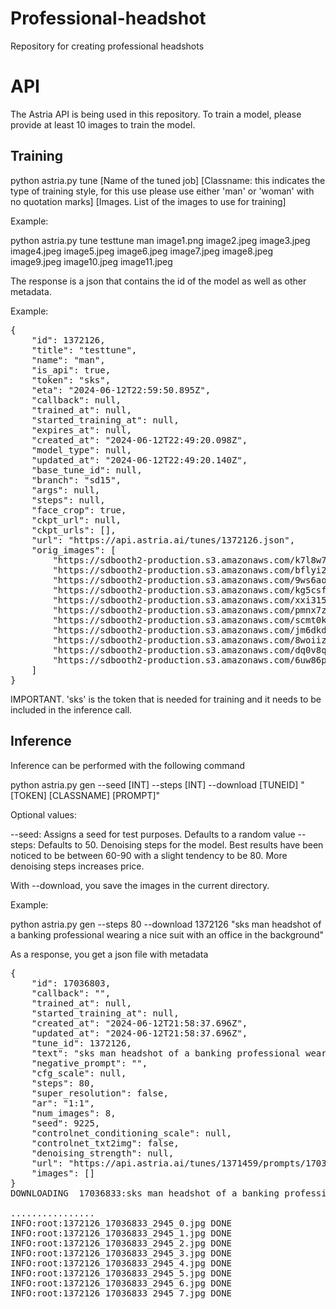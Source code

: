 # Professional-headshot
Repository for creating professional headshots

# API

The Astria API is being used in this repository. To train a model, please provide at least 10 images to train the model.

## Training

python astria.py tune [Name of the tuned job] [Classname: this indicates the type of training style, for this use please use either 'man' or 'woman' with no quotation marks] [Images. List of the images to use for training]

Example:

python astria.py tune testtune man image1.png image2.jpeg image3.jpeg image4.jpeg image5.jpeg image6.jpeg image7.jpeg image8.jpeg image9.jpeg image10.jpeg image11.jpeg

The response is a json that contains the id of the model as well as other metadata.

Example:

<pre>
{
    "id": 1372126,
    "title": "testtune",
    "name": "man",
    "is_api": true,
    "token": "sks",
    "eta": "2024-06-12T22:59:50.895Z",
    "callback": null,
    "trained_at": null,
    "started_training_at": null,
    "expires_at": null,
    "created_at": "2024-06-12T22:49:20.098Z",
    "model_type": null,
    "updated_at": "2024-06-12T22:49:20.140Z",
    "base_tune_id": null,
    "branch": "sd15",
    "args": null,
    "steps": null,
    "face_crop": true,
    "ckpt_url": null,
    "ckpt_urls": [],
    "url": "https://api.astria.ai/tunes/1372126.json",
    "orig_images": [
        "https://sdbooth2-production.s3.amazonaws.com/k7l8w7f6ht47qzxbreif820vn50h",
        "https://sdbooth2-production.s3.amazonaws.com/bflyi2cu3pp3yoyvsy6qhw4coytp",
        "https://sdbooth2-production.s3.amazonaws.com/9ws6aoeuhbb6bhgkjv6lsjwxy0x2",
        "https://sdbooth2-production.s3.amazonaws.com/kg5csfi3tk4uj6kqz5unozsmvai5",
        "https://sdbooth2-production.s3.amazonaws.com/xxi31543veaq7593u8qlurxw0ty5",
        "https://sdbooth2-production.s3.amazonaws.com/pmnx7zyi967qlsd4cc7lsn8w33c4",
        "https://sdbooth2-production.s3.amazonaws.com/scmt0kwpzw3xj7jlm6l4bx78wlhc",
        "https://sdbooth2-production.s3.amazonaws.com/jm6dkd5wpa0tpj4zw5fq0idlnv2u",
        "https://sdbooth2-production.s3.amazonaws.com/8woiizcaklth7eb7az08ifpv8auf",
        "https://sdbooth2-production.s3.amazonaws.com/dq0v8q030anln1kvbxpqwdnnb7mk",
        "https://sdbooth2-production.s3.amazonaws.com/6uw86pcerfch6fr13jyrohckoql6"
    ]
}
</pre>

IMPORTANT. 'sks' is the token that is needed for training and it needs to be included in the inference call.

## Inference

Inference can be performed with the following command

python astria.py gen --seed [INT] --steps [INT] --download [TUNEID] "[TOKEN] [CLASSNAME] [PROMPT]"

Optional values:

--seed: Assigns a seed for test purposes. Defaults to a random value
--steps: Defaults to 50. Denoising steps for the model. Best results have been noticed to be between 60-90 with a slight tendency to be 80. More denoising steps increases price.

With --download, you save the images in the current directory.

Example:

python astria.py gen --steps 80 --download 1372126 "sks man headshot of a banking professional wearing a nice suit with an office in the background"

As a response, you get a json file with metadata

<pre>
{
    "id": 17036803,
    "callback": "",
    "trained_at": null,
    "started_training_at": null,
    "created_at": "2024-06-12T21:58:37.696Z",
    "updated_at": "2024-06-12T21:58:37.696Z",
    "tune_id": 1372126,
    "text": "sks man headshot of a banking professional wearing a nice suit with an office in the background",
    "negative_prompt": "",
    "cfg_scale": null,
    "steps": 80,
    "super_resolution": false,
    "ar": "1:1",
    "num_images": 8,
    "seed": 9225,
    "controlnet_conditioning_scale": null,
    "controlnet_txt2img": false,
    "denoising_strength": null,
    "url": "https://api.astria.ai/tunes/1371459/prompts/17036833.json",
    "images": []
}
DOWNLOADING  17036833:sks man headshot of a banking professional wearing a nice suit with an office in the background

................
INFO:root:1372126_17036833_2945_0.jpg DONE
INFO:root:1372126_17036833_2945_1.jpg DONE
INFO:root:1372126_17036833_2945_2.jpg DONE
INFO:root:1372126_17036833_2945_3.jpg DONE
INFO:root:1372126_17036833_2945_4.jpg DONE
INFO:root:1372126_17036833_2945_5.jpg DONE
INFO:root:1372126_17036833_2945_6.jpg DONE
INFO:root:1372126_17036833_2945_7.jpg DONE
</pre>